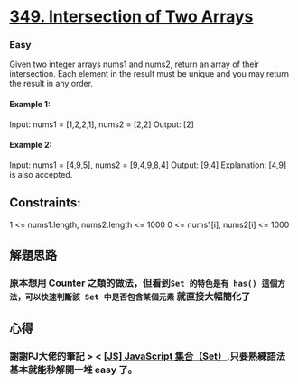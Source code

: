 # [349. Intersection of Two Arrays](https://leetcode.com/problems/intersection-of-two-arrays/)
### Easy
Given two integer arrays nums1 and nums2, return an array of their 
intersection. Each element in the result must be unique and you may return the result in any order.


#### Example 1:
Input: nums1 = [1,2,2,1], nums2 = [2,2]
Output: [2]

#### Example 2:
Input: nums1 = [4,9,5], nums2 = [9,4,9,8,4]
Output: [9,4]
Explanation: [4,9] is also accepted.

## Constraints:
1 <= nums1.length, nums2.length <= 1000
0 <= nums1[i], nums2[i] <= 1000

## 解題思路
### 原本想用 Counter 之類的做法，但看到`Set 的特色是有 has() 這個方法，可以快速判斷該 Set 中是否包含某個元素` 就直接大幅簡化了

## 心得
### 謝謝PJ大佬的筆記 > < [[JS] JavaScript 集合（Set）](https://pjchender.dev/javascript/js-set/),只要熟練語法基本就能秒解開一堆 easy 了。